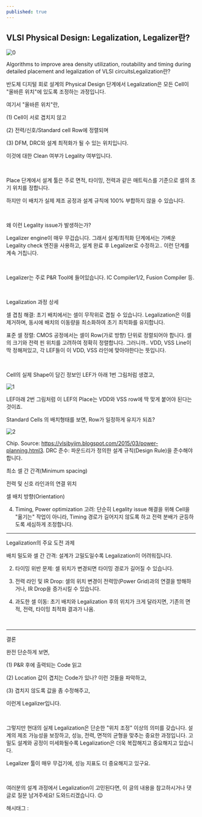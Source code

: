 ```yaml
---
published: true
---
```

## VLSI Physical Design: Legalization, Legalizer란?

![0](/asset/img/223678445989/0.png)

Algorithms to improve area density utilization, routability and timing during detailed placement and legalization of VLSI circuitsLegalization란?

반도체 디지털 회로 설계의 Physical Design 단계에서 Legalization은 모든 Cell이 "올바른 위치"에 있도록 조정하는 과정입니다.

여기서 "올바른 위치"란,

(1) Cell이 서로 겹치지 않고

(2) 전력/신호/Standard cell Row에 정렬되며

(3) DFM, DRC와 설계 최적화가 될 수 있는 위치입니다.

이것에 대한 Clean 여부가 Legality 여부입니다.

​

Place 단계에서 설계 툴은 주로 면적, 타이밍, 전력과 같은 매트릭스를 기준으로 셀의 초기 위치를 정합니다.

하지만 이 배치가 실제 제조 공정과 설계 규칙에 100% 부합하지 않을 수 있습니다.

​

왜 이런 Legality issue가 발생하는가?

Legalizer engine이 매우 무겁습니다. 그래서 설계/최적화 단계에서는 가벼운 Legality check 엔진을 사용하고, 설계 완료 후 Legalizer로 수정하고.. 이런 단계를 계속 거칩니다.

​

Legalizer는 주로 P&R Tool에 들어있습니다. IC Compiler1/2, Fusion Compiler 등.

​

Legalization 과정 상세

셀 겹침 해결: 초기 배치에서는 셀이 무작위로 겹칠 수 있습니다. Legalization은 이를 제거하며, 동시에 배치의 이동량을 최소화하여 초기 최적화를 유지합니다.

표준 셀 정렬: CMOS 공정에서는 셀이 Row(가로 방향) 단위로 정렬되어야 합니다. 셀의 크기와 전력 핀 위치를 고려하여 정확히 정렬합니다. 그러니까.. VDD, VSS Line이 딱 정해져있고, 각 LEF들이 이 VDD, VSS 라인에 맞아야한다는 뜻입니다.

​

Cell의 실제 Shape이 담긴 정보인 LEF가 아래 1번 그림처럼 생겼고,

![1](/asset/img/223678445989/1.png)

LEF아래 2번 그림처럼 이 LEF의 Place는 VDD와 VSS row에 딱 맞게 붙어야 된다는 것이죠.

Standard Cells 의 배치형태를 보면, Row가 일정하게 유지가 되죠?

![2](/asset/img/223678445989/2.png)

Chip. Source: https://vlsibyjim.blogspot.com/2015/03/power-planning.html3. DRC 준수: 파운드리가 정의한 설계 규칙(Design Rule)을 준수해야 합니다.

최소 셀 간 간격(Minimum spacing)

전력 및 신호 라인과의 연결 위치

셀 배치 방향(Orientation)

4. Timing, Power optimization 고려: 단순히 Legality issue 해결을 위해 Cell을 "옮기는" 작업이 아니라, Timing 경로가 길어지지 않도록 하고 전력 분배가 균등하도록 세심하게 조정합니다.

---

Legalization의 주요 도전 과제

배치 밀도와 셀 간 간격: 설계가 고밀도일수록 Legalization이 어려워집니다.

2. 타이밍 위반 문제: 셀 위치가 변경되면 타이밍 경로가 길어질 수 있습니다.

3. 전력 라인 및 IR Drop: 셀의 위치 변경이 전력망(Power Grid)과의 연결을 방해하거나, IR Drop을 증가시킬 수 있습니다.

4. 과도한 셀 이동: 초기 배치와 Legalization 후의 위치가 크게 달라지면, 기존의 면적, 전력, 타이밍 최적화 결과가 나옴.

​

---

결론

완전 단순하게 보면,

(1) P&R 후에 출력되는 Code 읽고

(2) Location 값이 겹치는 Code가 있나? 이런 것들을 파악하고,

(3) 겹치지 않도록 값을 좀 수정해주고,

이런게 Legalizer입니다.

​

그렇지만 현대의 실제 Legalization은 단순한 "위치 조정" 이상의 의미를 갖습니다. 설계의 제조 가능성을 보장하고, 성능, 전력, 면적의 균형을 맞추는 중요한 과정입니다. 고밀도 설계와 공정이 미세화될수록 Legalization은 더욱 복잡해지고 중요해지고 있습니다.

Legalizer 툴이 매우 무겁기에, 성능 지표도 더 중요해지고 있구요.

​

여러분의 설계 과정에서 Legalization이 고민된다면, 이 글의 내용을 참고하시거나 댓글로 질문 남겨주세요! 도와드리겠습니다. 😉

 해시태그 : 